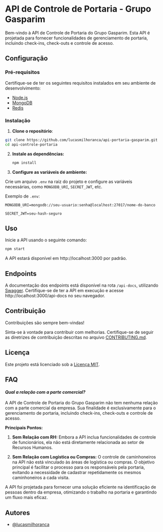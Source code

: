 # API de Controle de Portaria - Grupo Gasparim

Bem-vindo à API de Controle de Portaria do Grupo Gasparim. Esta API é projetada para fornecer funcionalidades de gerenciamento de portaria, incluindo check-ins, check-outs e controle de acesso.

## Configuração

### Pré-requisitos

Certifique-se de ter os seguintes requisitos instalados em seu ambiente de desenvolvimento:

- [Node.js](https://nodejs.org/)
- [MongoDB](https://www.mongodb.com/)
- [Redis](https://redis.io/)

### Instalação

1. **Clone o repositório**:

```bash
git clone https://github.com/lucasmilhoranca/api-portaria-gasparim.git
cd api-controle-portaria
```

2. **Instale as dependências:**

    ```bash
    npm install
    ```

3. **Configure as variáveis de ambiente:**

Crie um arquivo `.env` na raiz do projeto e configure as variáveis necessárias, como `MONGODB_URI`, `SECRET_JWT`, etc.

Exemplo de `.env`:
```
MONGODB_URI=mongodb://seu-usuario:senha@localhost:27017/nome-do-banco

SECRET_JWT=seu-hash-seguro
```


## Uso

Inicie a API usando o seguinte comando:

```bash
npm start
```
A API estará disponível em http://localhost:3000 por padrão.

## Endpoints

A documentação dos endpoints está disponível na rota `/api-docs`, utilizando [Swagger](https://swagger.io/). Certifique-se de ter a API em execução e acesse http://localhost:3000/api-docs no seu navegador.

## Contribuição

Contribuições são sempre bem-vindas!

Sinta-se à vontade para contribuir com melhorias. Certifique-se de seguir as diretrizes de contribuição descritas no arquivo [CONTRIBUTING.md](CONTRIBUTING.md).

## Licença

Este projeto está licenciado sob a [Licença MIT](https://opensource.org/licenses/MIT).

## FAQ

#### *Qual a relação com a parte comercial?*

A API de Controle de Portaria do Grupo Gasparim não tem nenhuma relação com a parte comercial da empresa. Sua finalidade é exclusivamente para o gerenciamento de portaria, incluindo check-ins, check-outs e controle de acesso.

**Principais Pontos:**

1. **Sem Relação com RH:** Embora a API inclua funcionalidades de controle de funcionários, ela não está diretamente relacionada ao setor de Recursos Humanos.

2. **Sem Relação com Logística ou Compras:** O controle de caminhoneiros na API não está vinculado às áreas de logística ou compras. O objetivo principal é facilitar o processo para os responsáveis pela portaria, evitando a necessidade de cadastrar repetidamente os mesmos caminhoneiros a cada visita.

A API foi projetada para fornecer uma solução eficiente na identificação de pessoas dentro da empresa, otimizando o trabalho na portaria e garantindo um fluxo mais eficaz.

## Autores

- [@lucasmilhoranca](https://github.com/lucasmilhoranca)